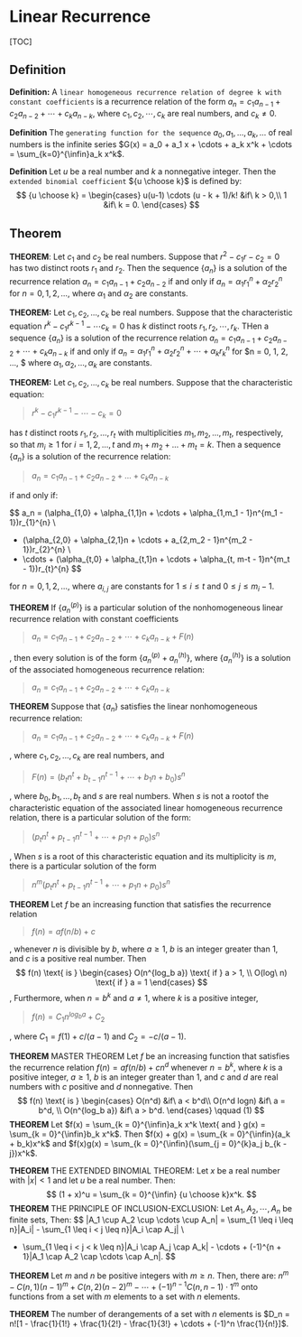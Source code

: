 # Linear Recurrence

[TOC]



## Definition

**Definition:** A `linear homogeneous recurrence relation of degree k with constant coefficients` is a recurrence relation of the form $a_n = c_1 a_{n - 1} + c_2 a_{n - 2} + \cdots + c_k a_{n - k}$, where $c_1, c_2, \cdots, c_k$ are real numbers, and $c_k \neq 0$.

**Definition** The `generating function for the sequence` $a_0, a_1, ..., a_k, ...$ of real numbers is the infinite series $G(x) = a_0 + a_1 x + \cdots + a_k x^k + \cdots = \sum_{k=0}^{\infin}a_k x^k$.

**Definition** Let $u$ be a real number and $k$ a nonnegative integer. Then the `extended binomial coefficient` ${u \choose k}$ is defined by:
$$
{u \choose k} =
\begin{cases}
u(u-1) \cdots (u - k + 1)/k! &if\ k > 0,\\
1 &if\ k = 0.
\end{cases}
$$




## Theorem

**THEOREM**: Let $c_1$ and $c_2$ be real numbers. Suppose that $r^2 - c_1r - c_2 = 0$ has two distinct roots $r_1$ and $r_2$. Then the sequence $\{a_n\}$ is a solution of the recurrence relation $a_n = c_1 a_{n - 1} + c_2 a_{n - 2}$ if and only if $a_n = \alpha_{1} r_{1}^n + \alpha_{2}r_{2}^{n}$ for $n = 0, 1, 2, ...,$ where $\alpha_1$ and $\alpha_2$ are constants.

**THEOREM:** Let $c_1, c_2, ..., c_k$ be real numbers. Suppose that the characteristic equation $r^k - c_1 r^{k - 1} - \cdots c_k = 0$ has $k$ distinct roots $r_1, r_2, \cdots, r_k$. THen a sequence $\{a_n\}$ is a solution of the recurrence relation $a_n = c_1 a_{n - 1} + c_2 a_{n - 2} + \cdots + c_k a_{n - k}$ if and only if $a_n = \alpha_1 r_{1}^{n} + \alpha_2 r_{2}^{n} + \cdots + \alpha_{k}r_{k}^{n}$ for $n = 0, 1, 2, ..., $ where $\alpha_1, \alpha_2, ..., \alpha_{k}$ are constants.

**THEOREM:** Let $c_1, c_2, ..., c_k$ be real numbers. Suppose that the characteristic equation:

> $r^k - c_1 r^{k - 1} - \cdots - c_k = 0$ 

has $t$ distinct roots $r_1, r_2, ..., r_t$ with multiplicities $m_1, m_2, ..., m_t$, respectively, so that $m_i \geq 1$ for $i = 1, 2, ..., t$ and $m_1 + m_2 + ... + m_t = k$. Then a sequence $\{a_n\}$ is a solution of the recurrence relation:

> $a_n = c_1 a_{n - 1} + c_2 a_{n - 2} + ... + c_k a_{n - k}$ 

if and only if:

$$
a_n = (\alpha_{1,0} + \alpha_{1,1}n + \cdots + \alpha_{1,m_1 - 1}n^{m_1 - 1})r_{1}^{n} \\
+ (\alpha_{2,0} + \alpha_{2,1}n + \cdots + a_{2,m_2 - 1}n^{m_2 - 1})r_{2}^{n} \\
+ \cdots + (\alpha_{t,0} + \alpha_{t,1}n + \cdots + \alpha_{t, m-t - 1}n^{m_t - 1})r_{t}^{n}
$$

for $n = 0, 1, 2, ...$, where $a_{i,j}$ are constants for $1 \leq i \leq t$ and $0 \leq j \leq m_i - 1$.

**THEOREM** If $\{a_{n}^{(p)}\}$ is a particular solution of the nonhomogeneous linear recurrence relation with constant coefficients

> $a_n = c_1 a_{n - 1} + c_2 a_{n - 2} + \cdots + c_k a_{n - k} + F(n)$

, then every solution is of the form $\{a_n^{(p)} + a_{n}^{(h)}\}$, where $\{a_{n}^{(h)}\}$ is a solution of the associated homogeneous recurrence relation:

> $a_n = c_1 a_{n - 1} + c_2 a_{n - 2} + \cdots + c_k a_{n - k}$

**THEOREM** Suppose that $\{a_n\}$ satisfies the linear nonhomogeneous recurrence relation:

> $a_n = c_1 a_{n - 1} + c_2 a_{n - 2} + \cdots + c_k a_{n - k} + F(n)$

, where $c_1, c_2, ..., c_k$ are real numbers, and 

> $F(n) = (b_t n^t + b_{t - 1}n^{t - 1} + \cdots + b_1n + b_0)s^n$

, where $b_0, b_1, ..., b_t$ and $s$ are real numbers. When $s$ is not a rootof the characteristic equation of the associated linear homogeneous recurrence relation, there is a particular solution of the form:

> $(p_t n^t + p_{t - 1}n^{t - 1} + \cdots + p_1 n + p_0)s^n$

, When $s$ is a root of this characteristic equation and its multiplicity is $m$, there is a particular solution of the form

> $n^m(p_t n^t + p_{t - 1}n^{t - 1} + \cdots + p_1 n + p_0)s^n$

**THEOREM** Let $f$ be an increasing function that satisfies the recurrence relation

> $f(n) = af(n/b) + c$

, whenever $n$ is divisible by $b$, where $a \geq 1$, $b$ is an integer greater than 1, and $c$ is a positive real number. Then
$$
f(n) \text{ is } 
\begin{cases}
O(n^{log_b a}) \text{ if } a > 1, \\
O(log\ n) \text{ if } a = 1
\end{cases}
$$
, Furthermore, when $n = b^k$ and $a \neq 1$, where $k$ is a positive integer, 

> $f(n) = C_1 n^{log_b a} + C_2$

, where $C_1 = f(1) + c/(a - 1)$ and $C_2 = -c/(a - 1)$.

**THEOREM** MASTER THEOREM Let $f$ be an increasing function that satisfies the recurrence relation $f(n) = af(n/b) + cn^d$ whenever $n = b^k$, where $k$ is a positive integer, $a \geq 1$, $b$ is an integer greater than 1, and $c$ and $d$ are real numbers with $c$ positive and $d$ nonnegative. Then
$$
f(n) \text{ is }
\begin{cases}
O(n^d) &if\ a < b^d\\
O(n^d logn) &if\ a = b^d, \\
O(n^{log_b a}) &if\ a > b^d.
\end{cases}
\qquad (1)
$$
**THEOREM** Let $f(x) = \sum_{k = 0}^{\infin}a_k x^k \text{ and } g(x) = \sum_{k = 0}^{\infin}b_k x^k$. Then $f(x) + g(x) = \sum_{k = 0}^{\infin}(a_k + b_k)x^k$ and $f(x)g(x) = \sum_{k = 0}^{\infin}(\sum_{j = 0}^{k}a_j b_{k - j})x^k$.

**THEOREM** THE EXTENDED BINOMIAL THEOREM: Let $x$ be a real number with $|x| < 1$ and let $u$ be a real number. Then:
$$
(1 + x)^u = \sum_{k = 0}^{\infin} {u \choose k}x^k.
$$
**THEOREM** THE PRINCIPLE OF INCLUSION-EXCLUSION: Let $A_1, A_2, \cdots, A_n$ be finite sets, Then:
$$
|A_1 \cup A_2 \cup \cdots \cup A_n| = \sum_{1 \leq i \leq n}|A_i| - \sum_{1 \leq i < j \leq n}|A_i \cap A_j| \\
+ \sum_{1 \leq i < j < k \leq n}|A_i \cap A_j \cap A_k| - \cdots + (-1)^{n + 1}|A_1 \cap A_2 \cap \cdots \cap A_n|.
$$

**THEOREM** Let $m$ and $n$ be positive integers with $m \geq n$. Then, there are: $n^m - C(n, 1)(n - 1)^m + C(n, 2)(n - 2)^m - \cdots + (-1)^{n - 1}C(n, n - 1) \cdot 1^m$ onto functions from a set with $m$ elements to a set with $n$ elements.

**THEOREM** The number of derangements of a set with $n$ elements is $D_n = n![1 - \frac{1}{1!} + \frac{1}{2!} - \frac{1}{3!} + \cdots + (-1)^n \frac{1}{n!}]$.